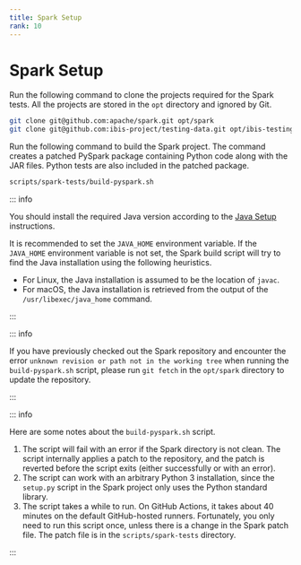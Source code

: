 ```yaml
---
title: Spark Setup
rank: 10
---
```


# Spark Setup

Run the following command to clone the projects required for the Spark tests.
All the projects are stored in the `opt` directory and ignored by Git.

```bash
git clone git@github.com:apache/spark.git opt/spark
git clone git@github.com:ibis-project/testing-data.git opt/ibis-testing-data
```

Run the following command to build the Spark project.
The command creates a patched PySpark package containing Python code along with the JAR files.
Python tests are also included in the patched package.

```bash
scripts/spark-tests/build-pyspark.sh
```

::: info

You should install the required Java version according to the [Java Setup](../setup/java) instructions.

It is recommended to set the `JAVA_HOME` environment variable.
If the `JAVA_HOME` environment variable is not set, the Spark build script will try to find the Java installation
using the following heuristics.

- For Linux, the Java installation is assumed to be the location of `javac`.
- For macOS, the Java installation is retrieved from the output of the `/usr/libexec/java_home` command.

:::

::: info

If you have previously checked out the Spark repository and encounter the error `unknown revision or path not in the working tree` when running the `build-pyspark.sh` script, please run `git fetch` in the `opt/spark` directory to update the repository.

:::

::: info

Here are some notes about the `build-pyspark.sh` script.

1. The script will fail with an error if the Spark directory is not clean. The script internally applies a patch
   to the repository, and the patch is reverted before the script exits (either successfully or with an error).
2. The script can work with an arbitrary Python 3 installation,
   since the `setup.py` script in the Spark project only uses the Python standard library.
3. The script takes a while to run.
   On GitHub Actions, it takes about 40 minutes on the default GitHub-hosted runners.
   Fortunately, you only need to run this script once, unless there is a change in the Spark patch file.
   The patch file is in the `scripts/spark-tests` directory.

:::
